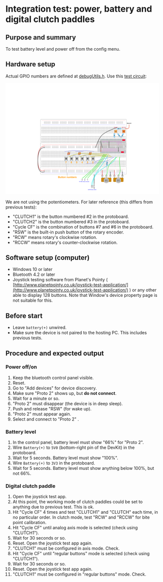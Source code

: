 # Integration test: power, battery and digital clutch paddles

## Purpose and summary

To test battery level and power off from the config menu.

## Hardware setup

Actual GPIO numbers are defined at [debugUtils.h](./debugUtils.h).
Use this [test circuit](../../Protoboards/ESP32-WROOM-DevKitC-1.diy):

![Test circuit image](../../Protoboards/ProtoBoard-ESP32-Dekvit-C-1.png)

We are not using the potentiometers. For later reference (this differs from previous tests):

- "CLUTCH1" is the button mumbered #2 in the protoboard.
- "CLUTCH2" is the button mumbered #3 in the protoboard.
- "Cycle CF" is the combination of buttons #7 and #6 in the protoboard.
- "RSW" is the built-in push button of the rotary encoder.
- "RCW" means rotary's clockwise rotation.
- "RCCW" means rotary's counter-clockwise rotation.

## Software setup (computer)

- Windows 10 or later
- Bluetooth 4.2 or later
- Joystick testing software from Planet's Pointy ( [http://www.planetpointy.co.uk/joystick-test-application/](http://www.planetpointy.co.uk/joystick-test-application/) ) or any other able to display 128 buttons. Note that Window's device property page is not suitable for this.

## Before start

- Leave `battery(+)` unwired.
- Make sure the device is not paired to the hosting PC. This includes previous tests.

## Procedure and expected output

### Power off/on

1. Keep the bluetooth control panel visible.
2. Reset.
3. Go to "Add devices" for device discovery.
4. Make sure "Proto 2" shows up, but **do not connect**.
5. Wait for a minute or so.
6. "Proto 2" must disappear (the device is in deep sleep).
7. Push and release "RSW" (for wake up).
8. "Proto 2" must appear again.
9. Select and connect to "Proto 2" .

### Battery level

1. In the control panel, battery level must show "66%" for "Proto 2".
2. Wire `Battery(+)` to `5V0` (bottom-right pin of the DevKit) in the protoboard.
3. Wait for 5 seconds. Battery level must show "100%".
4. Wire `Battery(+)` to `3V3` in the protoboard.
5. Wait for 5 seconds. Battery level must show anything below 100%, but not 66%.

### Digital clutch paddle

1. Open the joystick test app.
2. At this point, the working mode of clutch paddles could be set to anything due to previous test. This is ok.
3. Hit "Cycle CF" 4 times and test "CLUTCH1" and "CLUTCH" each time, in no particular order. In clutch mode, test "RCW" and "RCCW" for bite point calibration.
4. Hit "Cycle CF" until analog axis mode is selected (check using "CLUTCH1").
5. Wait for 30 seconds or so.
6. Reset. Open the joystick test app again.
7. "CLUTCH1" must be configured in axis mode. Check.
8. Hit "Cycle CF" until "regular buttons" mode is selected (check using "CLUTCH1").
9. Wait for 30 seconds or so.
10. Reset. Open the joystick test app again.
11. "CLUTCH1" must be configured in "regular buttons" mode. Check.

